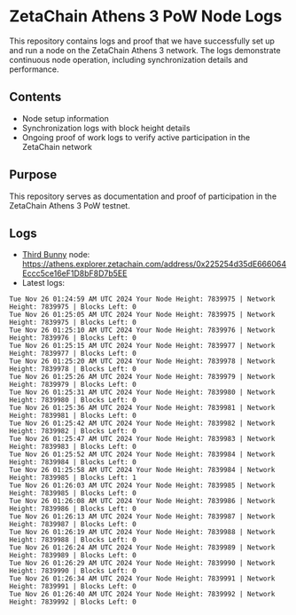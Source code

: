 # ZetaChain Athens 3 PoW Node Logs
This repository contains logs and proof that we have successfully set up and run a node on the ZetaChain Athens 3 network. The logs demonstrate continuous node operation, including synchronization details and performance.

## Contents
- Node setup information
- Synchronization logs with block height details
- Ongoing proof of work logs to verify active participation in the ZetaChain network

## Purpose
This repository serves as documentation and proof of participation in the ZetaChain Athens 3 PoW testnet.

## Logs

- [Third Bunny](https://thirdbunny.xyz/) node: https://athens.explorer.zetachain.com/address/0x225254d35dE666064Eccc5ce16eF1D8bF8D7b5EE
- Latest logs:
```
Tue Nov 26 01:24:59 AM UTC 2024 Your Node Height: 7839975 | Network Height: 7839975 | Blocks Left: 0
Tue Nov 26 01:25:05 AM UTC 2024 Your Node Height: 7839975 | Network Height: 7839975 | Blocks Left: 0
Tue Nov 26 01:25:10 AM UTC 2024 Your Node Height: 7839976 | Network Height: 7839976 | Blocks Left: 0
Tue Nov 26 01:25:15 AM UTC 2024 Your Node Height: 7839977 | Network Height: 7839977 | Blocks Left: 0
Tue Nov 26 01:25:20 AM UTC 2024 Your Node Height: 7839978 | Network Height: 7839978 | Blocks Left: 0
Tue Nov 26 01:25:26 AM UTC 2024 Your Node Height: 7839979 | Network Height: 7839979 | Blocks Left: 0
Tue Nov 26 01:25:31 AM UTC 2024 Your Node Height: 7839980 | Network Height: 7839980 | Blocks Left: 0
Tue Nov 26 01:25:36 AM UTC 2024 Your Node Height: 7839981 | Network Height: 7839981 | Blocks Left: 0
Tue Nov 26 01:25:42 AM UTC 2024 Your Node Height: 7839982 | Network Height: 7839982 | Blocks Left: 0
Tue Nov 26 01:25:47 AM UTC 2024 Your Node Height: 7839983 | Network Height: 7839983 | Blocks Left: 0
Tue Nov 26 01:25:52 AM UTC 2024 Your Node Height: 7839984 | Network Height: 7839984 | Blocks Left: 0
Tue Nov 26 01:25:58 AM UTC 2024 Your Node Height: 7839984 | Network Height: 7839985 | Blocks Left: 1
Tue Nov 26 01:26:03 AM UTC 2024 Your Node Height: 7839985 | Network Height: 7839985 | Blocks Left: 0
Tue Nov 26 01:26:08 AM UTC 2024 Your Node Height: 7839986 | Network Height: 7839986 | Blocks Left: 0
Tue Nov 26 01:26:13 AM UTC 2024 Your Node Height: 7839987 | Network Height: 7839987 | Blocks Left: 0
Tue Nov 26 01:26:19 AM UTC 2024 Your Node Height: 7839988 | Network Height: 7839988 | Blocks Left: 0
Tue Nov 26 01:26:24 AM UTC 2024 Your Node Height: 7839989 | Network Height: 7839989 | Blocks Left: 0
Tue Nov 26 01:26:29 AM UTC 2024 Your Node Height: 7839990 | Network Height: 7839990 | Blocks Left: 0
Tue Nov 26 01:26:34 AM UTC 2024 Your Node Height: 7839991 | Network Height: 7839991 | Blocks Left: 0
Tue Nov 26 01:26:40 AM UTC 2024 Your Node Height: 7839992 | Network Height: 7839992 | Blocks Left: 0
```

